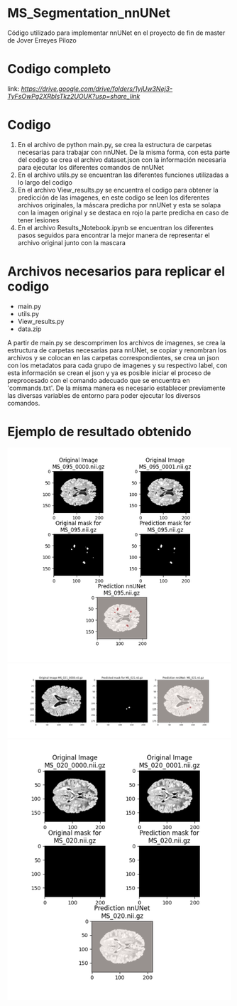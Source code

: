 # MS_Segmentation_nnUNet
Código utilizado para implementar nnUNet en el proyecto de fin de master de Jover Erreyes Pilozo 

# Codigo completo
link: _https://drive.google.com/drive/folders/1yjUw3Nej3-TyFsOwPg2XRbIsTkz2UOUK?usp=share_link_

# Codigo
1. En el archivo de python main.py, se crea la estructura de carpetas necesarias para trabajar con nnUNet. De la misma forma, con esta parte del codigo se crea el archivo dataset.json con la información necesaria para ejecutar los diferentes comandos de nnUNet
2. En el archivo utils.py se encuentran las diferentes funciones utilizadas a lo largo del codigo
3. En el archivo View_results.py se encuentra el codigo para obtener la predicción de las imagenes, en este codigo se leen los diferentes archivos originales, la máscara predicha por nnUNet y esta se solapa con la imagen original y se destaca en rojo la parte predicha en caso de tener lesiones
4. En el archivo Results_Notebook.ipynb se encuentran los diferentes pasos seguidos para encontrar la mejor manera de representar el archivo original junto con la mascara

# Archivos necesarios para replicar el codigo
- main.py
- utils.py
- View_results.py
- data.zip

A partir de main.py se descomprimen los archivos de imagenes, se crea la estructura de carpetas necesarias para nnUNet, se copiar y renombran los archivos y se colocan en las carpetas correspondientes, se crea un json con los metadatos para cada grupo de imagenes y su respectivo label, con esta información se crean el json y ya es posible iniciar el proceso de preprocesado con el comando adecuado que se encuentra en 'commands.txt'. De la misma manera es necesario establecer previamente las diversas variables de entorno para poder ejecutar los diversos comandos.

# Ejemplo de resultado obtenido
![Prediction_MS_095_best_model](Prediction_MS_095_best_model.png)
![Prediction_MS_021](Prediction_MS_021.png)
![Prediction_MS_020](Prediction_MS_020.png)
